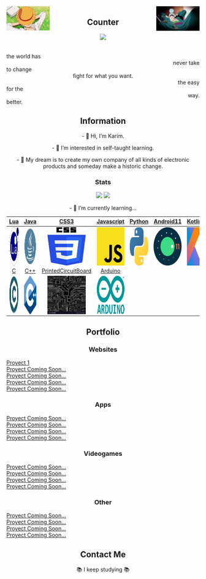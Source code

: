 <img src='https://github.com/KarimRamirez/KarimRamirez/blob/main/img/Luffy.gif' width='22.5%' align='left'/>
<img src='https://github.com/KarimRamirez/KarimRamirez/blob/main/img/Zoro.gif' width='22.5%' align='right'/>
<h2 align='center'>Counter</h2>
<p align='center'>
    <img src='https://komarev.com/ghpvc/?username=KarimRamirez&color=blue' />
</p>
<br />
<div align='left'>the world has</div> <div align='right'>never take</div>
<div align='left'>to change</div> <div align='center'>fight for what you want.</div> <div align='right'>the easy</div>
<div align='left'>for the</div> <div align='right'>way.</div>
<div align='left'>better.</div>

<h2 align='center'>Information</h2>
<p align='center'>- 👋 Hi, I’m Karim.</p>
<p align='center'>- 👀 I’m interested in self-taught learning.</p>
<p align='center'>- 💞️ My dream is to create my own company of all kinds of electronic products and someday make a historic change.</p>
<h3 align='center'>Stats</h3>
<p align='center'>
    <img src="https://github-profile-trophy.vercel.app/?username=KarimRamirez&theme=onedark" />
    <img src="https://metrics.lecoq.io/KarimRamirez?template=classic&base.header=0&base.activity=0&base.community=0&base.metadata=0&languages=1&languages.limit=8&languages.sections=most-used&languages.colors=github&languages.threshold=0%25&languages.indepth=false&languages.recent.load=300&languages.recent.days=14&config.timezone=America%2FChihuahua" />
</p>
<p align='center'>- 🌱 I’m currently learning...</p>

| <a href="https://en.wikipedia.org/wiki/Lua_(programming_language)" target="_blank">Lua</a> | <a href="https://www.java.com/" target="_blank">Java</a> | <a href="https://en.wikipedia.org/wiki/CSS" target="_blank">CSS3</a> | <a href="https://en.wikipedia.org/wiki/JavaScript" target="_blank">Javascript</a> | <a href="https://www.python.org/" target="_blank">Python</a> | <a href="https://www.android.com/intl/en_en/android-11/" target="_blank">Android11</a> | <a href="https://kotlinlang.org/" target="_blank">Kotlin</a> |
| :---: | :---: | :---: | :---: | :---: | :---: | :---: |
| <img align='center' src='https://github.com/KarimRamirez/KarimRamirez/blob/main/learning/Lua.png' width="100px" height='100px'> | <img align='center' src='https://github.com/KarimRamirez/KarimRamirez/blob/main/learning/Java3.png' width="100px"  height='100px'> | <img align='center' width="100px" src='https://github.com/KarimRamirez/KarimRamirez/blob/main/learning/CSS3.png' height='100px'>  | <img align='center' src='https://github.com/KarimRamirez/KarimRamirez/blob/main/learning/Javascript.png' width="100px" height='100px'> | <img align='center' src='https://github.com/KarimRamirez/KarimRamirez/blob/main/learning/Python.png' width="100px" height='100px'> | <img align='center' src='https://github.com/KarimRamirez/KarimRamirez/blob/main/learning/Android11.png' width="100px" height='100px'> | <img align='center' src='https://github.com/KarimRamirez/KarimRamirez/blob/main/learning/Kotlin.png' width="100px" height='100px'> |
| <a href="https://en.wikipedia.org/wiki/C_(programming_language)/" target="_blank">C</a> | <a href="https://en.wikipedia.org/wiki/C%2B%2B" target="_blank">C++</a> | <a href="https://en.wikipedia.org/wiki/Printed_circuit_board" target="_blank">PrintedCircuitBoard</a> | <a href="https://www.arduino.cc/" target="_blank">Arduino</a>
| <img align='center' src='https://github.com/KarimRamirez/KarimRamirez/blob/main/learning/C.png' width="100px" height='100px'> | <img align='center' src='https://github.com/KarimRamirez/KarimRamirez/blob/main/learning/C++.png' width="100px" height='100px'> | <img align='center' src='https://github.com/KarimRamirez/KarimRamirez/blob/main/learning/PrintedCircuitDesign.jpg' width="100px"  height='100px'> | <img align='center' src='https://github.com/KarimRamirez/KarimRamirez/blob/main/learning/Arduino.png' width="100px"  height='100px'> |

<h2 align='center'>Portfolio</h2>

<h3 align='center'>Websites</h3>
<div>
<a href="https://karimproyect1.netlify.app/" target="_blank">Proyect 1</a>
</div>
<div>
<a href="#" target="_blank">Proyect Coming Soon...</a>
</div>
<div>
<a href="#" target="_blank">Proyect Coming Soon...</a>
</div>
<div>
<a href="#" target="_blank">Proyect Coming Soon...</a>
</div>
<div>
<a href="#" target="_blank">Proyect Coming Soon...</a>
</div>

<h3 align='center'>Apps</h3>
<div>
<a href="#" target="_blank">Proyect Coming Soon...</a>
</div>
<div>
<a href="#" target="_blank">Proyect Coming Soon...</a>
</div>
<div>
<a href="#" target="_blank">Proyect Coming Soon...</a>
</div>
<div>
<a href="#" target="_blank">Proyect Coming Soon...</a>
</div>

<h3 align='center'>Videogames</h3>
<div>
<a href="#" target="_blank">Proyect Coming Soon...</a>
</div>
<div>
<a href="#" target="_blank">Proyect Coming Soon...</a>
</div>
<div>
<a href="#" target="_blank">Proyect Coming Soon...</a>
</div>
<div>
<a href="#" target="_blank">Proyect Coming Soon...</a>
</div>

<h3 align='center'>Other</h3>
<div>
<a href="#" target="_blank">Proyect Coming Soon...</a>
</div>
<div>
<a href="#" target="_blank">Proyect Coming Soon...</a>
</div>
<div>
<a href="#" target="_blank">Proyect Coming Soon...</a>
</div>
<div>
<a href="#" target="_blank">Proyect Coming Soon...</a>
</div>

<h2 align='center'>Contact Me</h2>
<p align='center'>📚 I keep studying 📚</p>

